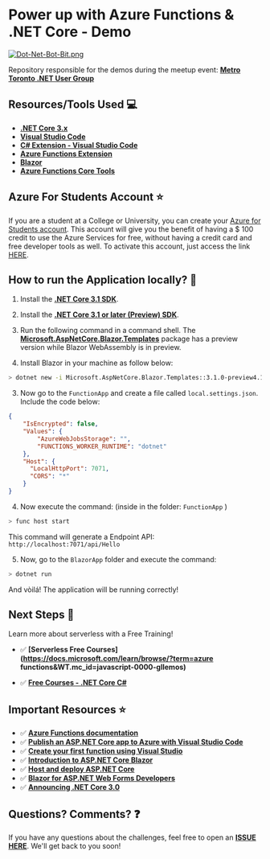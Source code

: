 # Power up with Azure Functions & .NET Core - Demo

[![Dot-Net-Bot-Bit.png](https://i.postimg.cc/fTw454HR/Dot-Net-Bot-Bit.png)](https://postimg.cc/t7mmCcQK)

Repository responsible for the demos during the meetup event: **[Metro Toronto .NET User Group](https://aka.ms/AA6xcx9)**

## Resources/Tools Used 💻

- **[.NET Core 3.x](https://dotnet.microsoft.com/download?WT.mc_id=javascript-0000-gllemos)**
- **[Visual Studio Code](https://code.visualstudio.com/?WT.mc_id=javascript-0000-gllemos)**
- **[C# Extension - Visual Studio Code](https://marketplace.visualstudio.com/items?itemName=ms-vscode.csharp&WT.mc_id=javascript-0000-gllemos)**
- **[Azure Functions Extension](https://marketplace.visualstudio.com/items?itemName=ms-azuretools.vscode-azurefunctions&WT.mc_id=javascript-0000-gllemos)**
- **[Blazor](https://dotnet.microsoft.com/apps/aspnet/web-apps/blazor?WT.mc_id=javascript-0000-gllemos)**
- **[Azure Functions Core Tools](https://docs.microsoft.com/azure/azure-functions/functions-run-local?WT.mc_id=javascript-0000-gllemos)**

## Azure For Students Account ⭐️

If you are a student at a College or University, you can create your [Azure for Students account](https://azure.microsoft.com/free/students/?WT.mc_id=javascript-0000-gllemos). This account will give you the benefit of having a $ 100 credit to use the Azure Services for free, without having a credit card and free developer tools as well. To activate this account, just access the link [HERE](https://azure.microsoft.com/free/students/?WT.mc_id=javascript-0000-gllemos).

## How to run the Application locally? 🚀

1. Install the **[.NET Core 3.1 SDK](https://dotnet.microsoft.com/download/dotnet-core/3.1?WT.mc_id=javascript-0000-gllemos)**.

2. Install the **[.NET Core 3.1 or later (Preview) SDK](https://dotnet.microsoft.com/download?WT.mc_id=javascript-0000-gllemos)**.

3. Run the following command in a command shell. The **[Microsoft.AspNetCore.Blazor.Templates](https://www.nuget.org/packages/Microsoft.AspNetCore.Blazor.Templates/)** package has a preview version while Blazor WebAssembly is in preview.

4. Install Blazor in your machine as follow below: 

```bash
> dotnet new -i Microsoft.AspNetCore.Blazor.Templates::3.1.0-preview4.19579.2
```

3. Now go to the `FunctionApp` and create a file called `local.settings.json`. Include the code below:

```json
{
    "IsEncrypted": false,
    "Values": {
        "AzureWebJobsStorage": "",
        "FUNCTIONS_WORKER_RUNTIME": "dotnet"
    },
    "Host": {
      "LocalHttpPort": 7071,
      "CORS": "*"
    }
}
```

4. Now execute the command: (inside in the folder: `FunctionApp` )

```bash
> func host start
```

This command will generate a Endpoint API: `http://localhost:7071/api/Hello`

5. Now, go to the `BlazorApp` folder and execute the command:

```bash
> dotnet run
```

And vòilá! The application will be running correctly!

## Next Steps 🏃

Learn more about serverless with a Free Training!

- ✅ **[Serverless Free Courses](https://docs.microsoft.com/learn/browse/?term=azure functions&WT.mc_id=javascript-0000-gllemos)**

- ✅ **[Free Courses - .NET Core C# ](https://docs.microsoft.com/learn/browse/?products=dotnet&WT.mc_id=javascript-0000-gllemos)**

## Important Resources ⭐️

-   ✅ **[Azure Functions documentation](https://docs.microsoft.com/azure/azure-functions/?WT.mc_id=javascript-0000-gllemos)**
-   ✅ **[Publish an ASP.NET Core app to Azure with Visual Studio Code](https://docs.microsoft.com/aspnet/core/tutorials/publish-to-azure-webapp-using-vscode?view=aspnetcore-3.1&viewFallbackFrom=aspnetcore-3.0&WT.mc_id=javascript-0000-gllemos)**
-   ✅ **[Create your first function using Visual Studio](https://docs.microsoft.com/azure/azure-functions/functions-create-your-first-function-visual-studio?WT.mc_id=javascript-0000-gllemos)**
-   ✅ **[Introduction to ASP.NET Core Blazor](https://docs.microsoft.com/aspnet/core/blazor/?view=aspnetcore-3.1&WT.mc_id=javascript-0000-gllemos)**
-   ✅ **[Host and deploy ASP.NET Core](https://docs.microsoft.com/aspnet/core/host-and-deploy/?view=aspnetcore-3.0&WT.mc_id=javascript-0000-gllemos)**
-   ✅ **[Blazor for ASP.NET Web Forms Developers](https://docs.microsoft.com/dotnet/architecture/blazor-for-web-forms-developers/?WT.mc_id=javascript-0000-gllemos)**
-   ✅ **[Announcing .NET Core 3.0](https://devblogs.microsoft.com/dotnet/announcing-net-core-3-0/?WT.mc_id=javascript-0000-gllemos)**

## Questions? Comments? ❓

If you have any questions about the challenges, feel free to open an **[ISSUE HERE](https://github.com/glaucia86/dotnet-toronto-meetup/issues)**. We'll get back to you soon!
